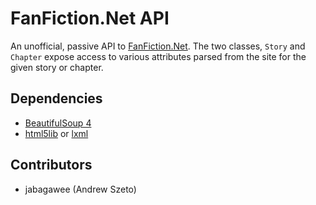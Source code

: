 FanFiction.Net API
==================
An unofficial, passive API to [FanFiction.Net](http://www.fanfiction.net/). The two classes, <code>Story</code> and <code>Chapter</code> expose access to various attributes parsed from the site for the given story or chapter.

Dependencies
------------
* [BeautifulSoup 4](http://www.crummy.com/software/BeautifulSoup/)
* [html5lib](http://code.google.com/p/html5lib/) or [lxml](http://lxml.de/)

Contributors
------------
* jabagawee (Andrew Szeto)
